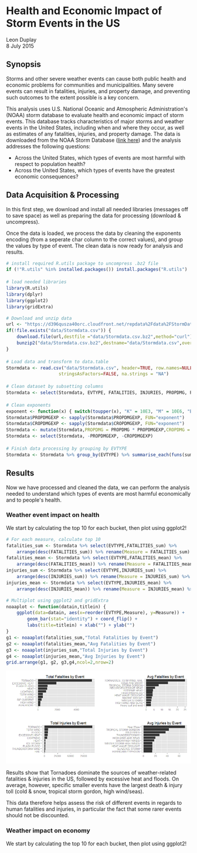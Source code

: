 # Health and Economic Impact of Storm Events in the US
Leon Duplay  
8 July 2015  

## Synopsis

Storms and other severe weather events can cause both public health and economic problems for communities and municipalities. Many severe events can result in fatalities, injuries, and property damage, and preventing such outcomes to the extent possible is a key concern.

This analysis uses U.S. National Oceanic and Atmospheric Administration's (NOAA) storm database to evaluate health and economic impact of storm events. This database tracks characteristics of major storms and weather events in the United States, including when and where they occur, as well as estimates of any fatalities, injuries, and property damage. The data is downloaded from the NOAA Storm Database ([link here](https://d396qusza40orc.cloudfront.net/repdata%2Fdata%2FStormData.csv.bz2)) and the analysis addresses the following questions:

* Across the United States, which types of events are most harmful with respect to population health?
* Across the United States, which types of events have the greatest economic consequences?

## Data Acquisition & Processing

In this first step, we download and install all needed libraries (messages off to save space) as well as preparing the data for processing (download & uncompress).

Once the data is loaded, we process the data by cleaning the exponents encoding (from a seperate char column to the correct values), and group the values by type of event. The clean data is now ready for analysis and results.


```r
# install required R.utils package to uncompress .bz2 file
if (!"R.utils" %in% installed.packages()) install.packages("R.utils")

# load needed libraries
library(R.utils)
library(dplyr)
library(ggplot2)
library(gridExtra)
```


```r
# Download and unzip data
url <- "https://d396qusza40orc.cloudfront.net/repdata%2Fdata%2FStormData.csv.bz2"
if(!file.exists("data/Stormdata.csv")) {
    download.file(url,destfile ="data/Stormdata.csv.bz2",method="curl")
    bunzip2("data/Stormdata.csv.bz2",destname="data/Stormdata.csv",overwrite=TRUE)
}

# Load data and transform to data.table
Stormdata <- read.csv("data/Stormdata.csv", header=TRUE, row.names=NULL, 
                    stringsAsFactors=FALSE, na.strings = "NA")

# Clean dataset by subsetting columns
Stormdata <- select(Stormdata, EVTYPE, FATALITIES, INJURIES, PROPDMG, PROPDMGEXP, CROPDMG, CROPDMGEXP)

# Clean exponents
exponent <- function(x) { switch(toupper(x), "K" = 10E3, "M" = 10E6, "B" = 10E9 , 1)}
Stormdata$PROPDMGEXP <- sapply(Stormdata$PROPDMGEXP, FUN="exponent")
Stormdata$CROPDMGEXP <- sapply(Stormdata$CROPDMGEXP, FUN="exponent")
Stormdata <- mutate(Stormdata,PROPDMG = PROPDMG * PROPDMGEXP,CROPDMG = CROPDMG * CROPDMGEXP)
Stormdata <- select(Stormdata, -PROPDMGEXP, -CROPDMGEXP)

# Finish data processing by grouping by EVTYPE
Stormdata <- Stormdata %>% group_by(EVTYPE) %>% summarise_each(funs(sum,mean))
```

## Results

Now we have processed and cleaned the data, we can perform the analysis needed to understand which types of events are most harmful economically and to people's health.

### Weather event impact on health

We start by calculating the top 10 for each bucket, then plot using ggplot2!


```r
# For each measure, calculate top 10
fatalities_sum <- Stormdata %>% select(EVTYPE,FATALITIES_sum) %>% 
    arrange(desc(FATALITIES_sum)) %>% rename(Measure = FATALITIES_sum) %>%top_n(10,Measure)
fatalities_mean <- Stormdata %>% select(EVTYPE,FATALITIES_mean) %>% 
    arrange(desc(FATALITIES_mean)) %>% rename(Measure = FATALITIES_mean) %>% top_n(10,Measure)
injuries_sum <- Stormdata %>% select(EVTYPE,INJURIES_sum) %>% 
    arrange(desc(INJURIES_sum)) %>% rename(Measure = INJURIES_sum) %>% top_n(10,Measure)
injuries_mean <- Stormdata %>% select(EVTYPE,INJURIES_mean) %>%
    arrange(desc(INJURIES_mean)) %>% rename(Measure = INJURIES_mean) %>% top_n(10,Measure)
```


```r
# Multiplot using ggplot2 and gridExtra
noaaplot <- function(datain,titlein) {
    ggplot(data=datain, aes(x=reorder(EVTYPE,Measure), y=Measure)) +
        geom_bar(stat="identity") + coord_flip() + 
        labs(title=titlein) + xlab("") + ylab("")
}
g1 <- noaaplot(fatalities_sum,"Total Fatalities by Event")
g2 <- noaaplot(fatalities_mean,"Avg Fatalities by Event")
g3 <- noaaplot(injuries_sum,"Total Injuries by Event")
g4 <- noaaplot(injuries_mean,"Avg Injuries by Event")
grid.arrange(g1, g2, g3,g4,ncol=2,nrow=2)
```

![](NOAAEvents_files/figure-html/unnamed-chunk-4-1.png) 

Results show that Tornadoes dominate the sources of weather-related fatalities & injuries in the US, followed by excessive heat and floods. On average, however, specific smaller events have the largest death & injury toll (cold & snow, tropical storm gordon, high wind/seas). 

This data therefore helps assess the risk of different events in regards to human fatalities and injuries, in particular the fact that some rarer events should not be discounted.

### Weather impact on economy

We start by calculating the top 10 for each bucket, then plot using ggplot2!
